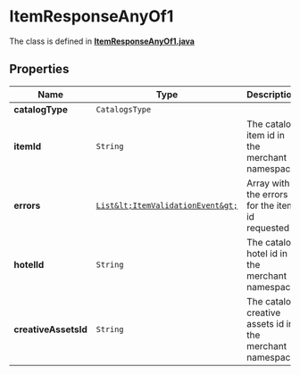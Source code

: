 

# ItemResponseAnyOf1

The class is defined in **[ItemResponseAnyOf1.java](../../src/main/java/org/openapitools/model/ItemResponseAnyOf1.java)**

## Properties

Name | Type | Description | Notes
------------ | ------------- | ------------- | -------------
**catalogType** | `CatalogsType` |  | 
**itemId** | `String` | The catalog item id in the merchant namespace |  [optional property]
**errors** | [`List&lt;ItemValidationEvent&gt;`](ItemValidationEvent.md) | Array with the errors for the item id requested |  [optional property]
**hotelId** | `String` | The catalog hotel id in the merchant namespace |  [optional property]
**creativeAssetsId** | `String` | The catalog creative assets id in the merchant namespace |  [optional property]







